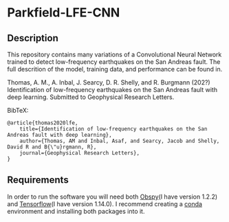 # Parkfield-LFE-CNN

## Description

This repository contains many variations of a Convolutional Neural Network trained to detect low-frequency earthquakes on the San Andreas fault.  The full descrition of the model, training data, and performance can be found in.

Thomas, A. M., A. Inbal, J. Searcy, D. R. Shelly, and R. Burgmann (202?) Identification of low-frequency earthquakes on the San Andreas fault with deep learning. Submitted to Geophysical Research Letters.

BibTeX:

    @article{thomas2020lfe,
        title={Identification of low-frequency earthquakes on the San Andreas fault with deep learning},
        author={Thomas, AM and Inbal, Asaf, and Searcy, Jacob and Shelly, David R and B{\"u}rgmann, R},
        journal={Geophysical Research Letters},
    }
	
## Requirements

In order to run the software you will need both [Obspy](https://docs.obspy.org/)(I have version 1.2.2) and [Tensorflow](https://www.tensorflow.org/)(I have version 1.14.0).  I recommend creating a [conda](https://docs.conda.io/en/latest/) environment and installing both packages into it.    

